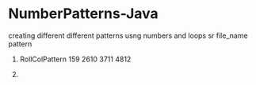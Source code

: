 # NumberPatterns-Java
creating different different patterns usng numbers and loops
sr    file_name           pattern
1.    RollColPattern       159
                           2610
                           3711
                           4812
                        
2. 
